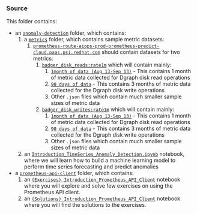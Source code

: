 ### Source
This folder contains:

* an [`anomaly-detection`](./anomaly-detection) folder, which contains:
  1. a [`metrics`](./anomaly-detection/metrics) folder, which contains sample metric datasets:
      1. [`prometheus-route-aiops-prod-prometheus-predict-cloud.paas.psi.redhat.com`](./metrics/prometheus-route-aiops-prod-prometheus-predict.cloud.paas.psi.redhat.com) should contain datasets for two metrics:
          1. [`badger_disk_reads:rate1m`](./metrics/prometheus-route-aiops-prod-prometheus-predict.cloud.paas.psi.redhat.com/badger_disk_reads:rate1m) which will contain mainly:
             1. [`1month of data (Aug 13-Sep 13)`](./metrics/prometheus-route-aiops-prod-prometheus-predict.cloud.paas.psi.redhat.com/badger_disk_reads:rate1m/1month%20of%20data%20(Aug%2013-Sep%2013)) - This contains 1 month of metric data collected for Dgraph disk read operations
             2. [`90 days of data`](./metrics/prometheus-route-aiops-prod-prometheus-predict.cloud.paas.psi.redhat.com/badger_disk_reads:rate1m/90%20days%20of%20data) - This contains 3 months of metric data collected for the Dgraph disk write operations
             3. Other `.json` files which contain much smaller sample sizes of metric data
          2. [`badger_disk_writes:rate1m`](./metrics/prometheus-route-aiops-prod-prometheus-predict.cloud.paas.psi.redhat.com/badger_disk_writes:rate1m) which will contain mainly:
             1. [`1month of data (Aug 13-Sep 13)`](./metrics/prometheus-route-aiops-prod-prometheus-predict.cloud.paas.psi.redhat.com/badger_disk_reads:rate1m/1month%20of%20data%20(Aug%2013-Sep%2013)) - This contains 1 month of metric data collected for Dgraph disk read operations
             2. [`90 days of data`](./metrics/prometheus-route-aiops-prod-prometheus-predict.cloud.paas.psi.redhat.com/badger_disk_reads:rate1m/90%20days%20of%20data) - This contains 3 months of metric data collected for the Dgraph disk write operations
             3. Other `.json` files which contain much smaller sample sizes of metric data
  2. an [`Introduction_TimeSeries_Anomaly_Detection.ipynb`](./anomaly-detection/Introduction_TimeSeries_Anomaly_Detection.ipynb) notebook, where we will learn how to build a machine learning model to perform time series forecasting and predict anomalies
* a [`prometheus-api-client`](./prometheus-api-client) folder, which contains:      
  1. an [`(Exercises) Introduction_Prometheus_API_Client`](./prometheus-api-client/(Exercises)%20Introduction_Prometheus_API_Client.ipynb) notebook where you will explore and solve few exercises on using the Prometheus API client.
  2. an [`(Solutions) Introduction_Prometheus_API_Client`](./prometheus-api-client/(Solutions)%20Introduction_Prometheus_API_Client.ipynb) notebook where you will find the solutions to the exercises.

